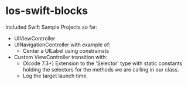 # Ios-swift-blocks
Included Swift Sample Projects so far:

- UIViewController
- UINavigationController with example of: 
    - Center a UILabel using constrainsts
- Custom ViewController transition with:
    - (Xcode 7.3+) Extension to the 'Selector' type with static constants holding the selectors for the methods we are calling in our class. 
    - Log the target launch time.

